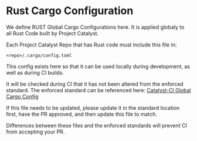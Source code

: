 # Rust Cargo Configuration

We define RUST Global Cargo Configurations here.
It is applied globaly to all Rust Code built by Project Catalyst.

Each Project Catalyst Repo that has Rust code must include this file in:

```path
<repo>/.cargo/config.toml
```

This config exists here so that it can be used locally during development, as well as during CI builds.  

It will be checked during CI that it has not been altered from the enforced standard.
The enforced standard can be referenced here: [Catalyst-CI Global Cargo Config](todo)

If this file needs to be updated, please update it in the standard location first, have the PR
approved, and then update this file to match.

Differences between these files and the enforced standards will prevent CI from accepting your PR.
